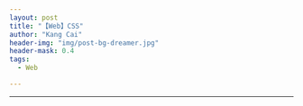 ```yaml
---
layout: post
title: "【Web】CSS"
author: "Kang Cai"
header-img: "img/post-bg-dreamer.jpg"
header-mask: 0.4
tags:
  - Web

---
```




---